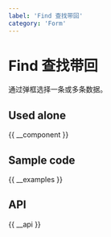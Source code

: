 ```yaml
---
label: 'Find 查找带回'
category: 'Form'
---
```


# Find 查找带回

通过弹框选择一条或多条数据。

## Used alone

{{ __component }}

## Sample code

{{ __examples }}

## API

{{ __api }}
